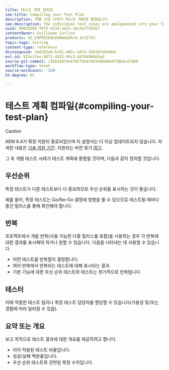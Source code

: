 ```yaml
---
title: 테스트 계획 컴파일
seo-title: Compiling your Test Plan
description: 개별 시험 사례가 테스트 계획에 통합됩니다
seo-description: The individual test cases are amalgamated into your Test Plan
uuid: 99822b02-7b75-422d-ae21-16c4af742567
contentOwner: Guillaume Carlino
products: SG_EXPERIENCEMANAGER/6.4/SITES
topic-tags: testing
content-type: reference
discoiquuid: 3a8302e8-bc61-402c-a9f2-5db3dfa6dd6d
exl-id: 913e1fee-b071-4152-94c3-dd7b8900e5ed
source-git-commit: c5b816d74c6f02f85476d16868844f39b4c47996
workflow-type: tm+mt
source-wordcount: '229'
ht-degree: 6%

---
```


# 테스트 계획 컴파일{#compiling-your-test-plan}

>[!CAUTION]
>
>AEM 6.4가 확장 지원이 종료되었으며 이 설명서는 더 이상 업데이트되지 않습니다. 자세한 내용은 [기술 지원 기간](https://helpx.adobe.com/kr/support/programs/eol-matrix.html). 지원되는 버전 찾기 [여기](https://experienceleague.adobe.com/docs/).

그 후 개별 테스트 사례가 테스트 계획에 통합될 것이며, 다음과 같이 정의할 것입니다.

## 우선순위

특정 테스트가 다른 테스트보다 더 중요하므로 우선 순위를 표시하는 것이 좋습니다.

예를 들어, 특정 테스트는 Go/No-Go 결정에 영향을 줄 수 있으므로 테스트될 때마다 중간 릴리스를 통해 확인해야 합니다.

## 반복

프로젝트에서 개발 반복(사용 가능한 다중 릴리스를 포함)을 사용하는 경우 각 반복에 대한 결과를 표시해야 하거나 원할 수 있습니다. 다음을 나타내는 데 사용할 수 있습니다.

* 어떤 테스트를 반복할지 결정합니다.
* 여러 반복에서 반복되는 테스트에 대해 표시되는 결과.
* 기본 기능에 대한 우선 순위 테스트와 테스트는 정기적으로 반복됩니다.

## 테스터

이때 적절한 테스트 팀이나 특정 테스트 담당자를 할당할 수 있습니다(가용성 및/또는 경험에 따라 달라질 수 있음).

## 요약 또는 개요

보고 목적으로 테스트 결과에 대한 개요를 제공하려고 합니다.

* 이미 적용된 테스트 비율입니다.
* 성공/실패 백분율입니다.
* 우선 순위 테스트와 관련된 특정 수치입니다.
